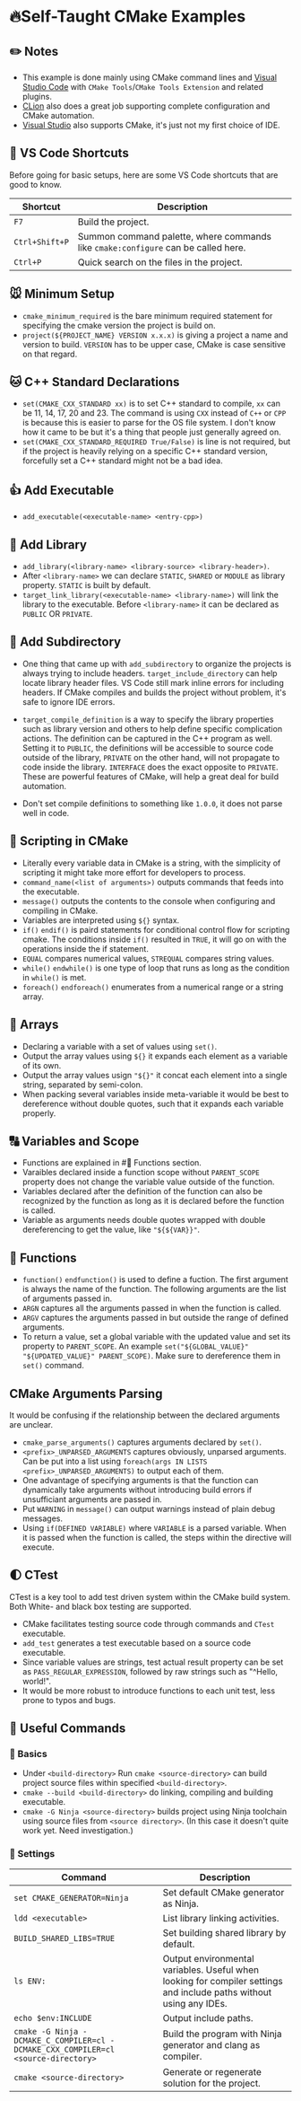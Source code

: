 # :fire:Self-Taught CMake Examples

## :pencil2: Notes

- This example is done mainly using CMake command lines and [Visual Studio Code](https://code.visualstudio.com/) with `CMake Tools`/`CMake Tools Extension` and related plugins.
- [CLion](https://www.jetbrains.com/clion/) also does a great job supporting complete configuration and CMake automation.
- [Visual Studio](https://visualstudio.microsoft.com/) also supports CMake, it's just not my first choice of IDE.

## :fork_and_knife: VS Code Shortcuts

Before going for basic setups, here are some VS Code shortcuts that are good to know.

| Shortcut | Description |
|---|---|
| `F7` | Build the project. |
| `Ctrl+Shift+P`| Summon command palette, where commands like `cmake:configure` can be called here. |
| `Ctrl+P` | Quick search on the files in the project. |

## 🐭 Minimum Setup

- `cmake_minimum_required` is the bare minimum required statement for specifying the cmake version the project is build on.
- `project(${PROJECT_NAME} VERSION x.x.x)` is giving a project a name and version to build. `VERSION` has to be upper case, CMake is case sensitive on that regard.

## 🐱 C++ Standard Declarations

- `set(CMAKE_CXX_STANDARD xx)` is to set C++ standard to compile, `xx` can be 11, 14, 17, 20 and 23. The command is using `CXX` instead of `C++` or `CPP` is because this is easier to parse for the OS file system. I don't know how it came to be but it's a thing that people just generally agreed on.
- `set(CMAKE_CXX_STANDARD_REQUIRED True/False)` is line is not required, but if the project is heavily relying on a specific C++ standard version, forcefully set a C++ standard might not be a bad idea.

## :+1: Add Executable

- `add_executable(<executable-name> <entry-cpp>)`

## :card_index: Add Library

- `add_library(<library-name> <library-source> <library-header>)`.
- After `<library-name>` we can declare `STATIC`, `SHARED` or `MODULE` as library property. `STATIC` is built by default.
- `target_link_library(<executable-name> <library-name>)` will link the library to the executable. Before `<library-name>` it can be declared as `PUBLIC` OR `PRIVATE`.

## :bookmark_tabs: Add Subdirectory

- One thing that came up with `add_subdirectory` to organize the projects is always trying to include headers. `target_include_directory` can help locate library header files. VS Code still mark inline errors for including headers. If CMake compiles and builds the project without problem, it's safe to ignore IDE errors.

- `target_compile_definition` is a way to specify the library properties such as library version and others to help define specific complication actions. The definition can be captured in the C++ program as well. Setting it to `PUBLIC`, the definitions will be accessible to source code outside of the library, `PRIVATE` on the other hand, will not propagate to code inside the library. `INTERFACE` does the exact opposite to `PRIVATE`. These are powerful features of CMake, will help a great deal for build automation.

- Don't set compile definitions to something like `1.0.0`, it does not parse well in code.

## :wrench: Scripting in CMake

- Literally every variable data in CMake is a string, with the simplicity of scripting it might take more effort for developers to process.
- `command_name(<list of arguments>)` outputs commands that feeds into the executable.
- `message()` outputs the contents to the console when configuring and compiling in CMake.
- Variables are interpreted using `${}` syntax.
- `if()` `endif()` is paird statements for conditional control flow for scripting cmake. The conditions inside `if()` resulted in `TRUE`, it will go on with the operations inside the if statement.
- `EQUAL` compares numerical values, `STREQUAL` compares string values.
- `while()` `endwhile()` is one type of loop that runs as long as the condition in `while()` is met.
- `foreach()` `endforeach()` enumerates from a numerical range or a string array.

## :trumpet: Arrays

- Declaring a variable with a set of values using `set()`.
- Output the array values using `${}` it expands each element as a variable of its own.
- Output the array values usign `"${}"` it concat each element into a single string, separated by semi-colon.
- When packing several variables inside meta-variable it would be best to dereference without double quotes, such that it expands each variable properly.

## :capital_abcd: Variables and Scope

- Functions are explained in #:1234: Functions section.
- Varaibles declared inside a function scope without `PARENT_SCOPE` property does not change the variable value outside of the function.
- Variables declared after the definition of the function can also be recognized by the function as long as it is declared before the function is called.
- Variable as arguments needs double quotes wrapped with double dereferencing to get the value, like `"${${VAR}}"`.

## :1234: Functions

- `function()` `endfunction()` is used to define a fuction. The first argument is always the name of the function. The following arguments are the list of arguments passed in.
- `ARGN` captures all the arguments passed in when the function is called.
- `ARGV` captures the arguments passed in but outside the range of defined arguments.
- To return a value, set a global variable with the updated value and set its property to `PARENT_SCOPE`. An example `set("${GLOBAL_VALUE}" "${UPDATED_VALUE}" PARENT_SCOPE)`. Make sure to dereference them in `set()` command.

## CMake Arguments Parsing

It would be confusing if the relationship between the declared arguments are unclear.

- `cmake_parse_arguments()` captures arguments declared by `set()`.
- `<prefix>_UNPARSED_ARGUMENTS` captures obviously, unparsed arguments. Can be put into a list using `foreach(args IN LISTS <prefix>_UNPARSED_ARGUMENTS)` to output each of them.
- One advantage of specifying arguments is that the function can dynamically take arguments without introducing build errors if unsufficiant arguments are passed in.
- Put `WARNING` in `message()` can output warnings instead of plain debug messages.
- Using `if(DEFINED VARIABLE)` where `VARIABLE` is a parsed variable. When it is passed when the function is called, the steps within the directive will execute.

## :first_quarter_moon: CTest

CTest is a key tool to add test driven system within the CMake build system. Both White- and black box testing are supported.

- CMake facilitates testing source code through commands and `CTest` executable.
- `add_test` generates a test executable based on a source code executable.
- Since variable values are strings, test actual result property can be set as `PASS_REGULAR_EXPRESSION`, followed by raw strings such as "^Hello, world!".
- It would be more robust to introduce functions to each unit test, less prone to typos and bugs.

## :memo: Useful Commands

### :bell: Basics

- Under `<build-directory>` Run `cmake <source-directory>` can build project source files within specified `<build-directory>`.
- `cmake --build <build-directory>` do linking, compiling and building executable.
- `cmake -G Ninja <source-directory>` builds project using Ninja toolchain using source files from `<source directory>`. (In this case it doesn't quite work yet. Need investigation.)

### :floppy_disk: Settings

| Command| Description |
|---|---|
| `set CMAKE_GENERATOR=Ninja` | Set default CMake generator as Ninja. |
| `ldd <executable>` | List library linking activities. |
| `BUILD_SHARED_LIBS=TRUE` | Set building shared library by default. |
| `ls ENV:` | Output environmental variables. Useful when looking for compiler settings and include paths without using any IDEs.  |
| `echo $env:INCLUDE` | Output include paths. |
| `cmake -G Ninja -DCMAKE_C_COMPILER=cl -DCMAKE_CXX_COMPILER=cl <source-directory>` | Build the program with Ninja generator and clang as compiler. |
| `cmake <source-directory>`| Generate or regenerate solution for the project. |
